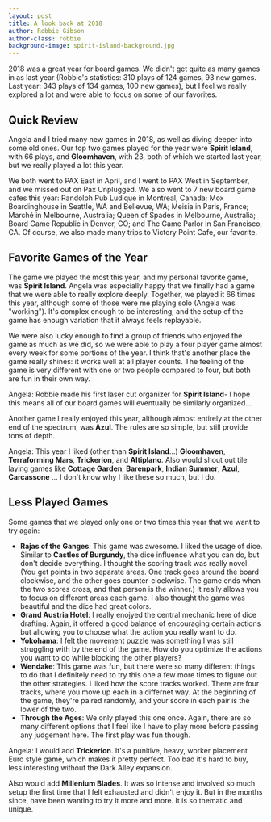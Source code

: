 ```yaml
---
layout: post
title: A look back at 2018
author: Robbie Gibson
author-class: robbie
background-image: spirit-island-background.jpg
---
```


2018 was a great year for board games.
We didn't get quite as many games in as last year (Robbie's statistics: 310 plays of 124 games, 93 new games. Last year: 343 plays of 134 games, 100 new games), but I feel we really explored a lot and were able to focus on some of our favorites.

## Quick Review

Angela and I tried many new games in 2018, as well as diving deeper into some old ones.
Our top two games played for the year were **Spirit Island**, with 66 plays, and **Gloomhaven**, with 23, both of which we started last year, but we really played a lot this year.

We both went to PAX East in April, and I went to PAX West in September, and we missed out on Pax Unplugged.
We also went to 7 new board game cafes this year:
Randolph Pub Ludique in Montreal, Canada; Mox Boardinghouse in Seattle, WA and Bellevue, WA; Meisia in Paris, France; Marché in Melbourne, Australia; Queen of Spades in Melbourne, Australia; Board Game Republic in Denver, CO; and The Game Parlor in San Francisco, CA.
Of course, we also made many trips to Victory Point Cafe, our favorite.

## Favorite Games of the Year

The game we played the most this year, and my personal favorite game, was **Spirit Island**.
Angela was especially happy that we finally had a game that we were able to really explore deeply.
Together, we played it 66 times this year, although some of those were me playing solo (Angela was "working").
It's complex enough to be interesting, and the setup of the game has enough variation that it always feels replayable.

We were also lucky enough to find a group of friends who enjoyed the game as much as we did, so we were able to play a four player game almost every week for some portions of the year.
I think that's another place the game really shines: it works well at all player counts.
The feeling of the game is very different with one or two people compared to four, but both are fun in their own way.

<div class="content angela">
Angela: Robbie made his first laser cut organizer for <b>Spirit Island</b>- I hope this means all of our board games will eventually be similarly organized...
</div>

Another game I really enjoyed this year, although almost entirely at the other end of the spectrum, was **Azul**.
The rules are so simple, but still provide tons of depth.


<div class="content angela">
Angela: This year I liked (other than <b>Spirit Island</b>...) <b>Gloomhaven</b>, <b>Terraforming Mars</b>, <b>Trickerion</b>, and <b>Altiplano</b>. Also would shout out tile laying games like <b>Cottage Garden</b>, <b>Barenpark</b>, <b>Indian Summer</b>, <b>Azul</b>, <b>Carcassone</b> ... I don't know why I like these so much, but I do.
</div>

## Less Played Games
Some games that we played only one or two times this year that we want to try again:
- **Rajas of the Ganges**:
    This game was awesome.
    I liked the usage of dice.
    Similar to **Castles of Burgundy**, the dice influence what you can do, but don't decide everything.
    I thought the scoring track was really novel.
    (You get points in two separate areas. One track goes around the board clockwise, and the other goes counter-clockwise. The game ends when the two scores cross, and that person is the winner.)
    It really allows you to focus on different areas each game.
    I also thought the game was beautiful and the dice had great colors.
- **Grand Austria Hotel**:
    I really enojyed the central mechanic here of dice drafting.
    Again, it offered a good balance of encouraging certain actions but allowing you to choose what the action you really want to do.
- **Yokohama**:
    I felt the movement puzzle was something I was still struggling with by the end of the game.
    How do you optimize the actions you want to do while blocking the other players?
- **Wendake**:
    This game was fun, but there were so many different things to do that I definitely need to try this one a few more times to figure out the other strategies.
    I liked how the score tracks worked.
    There are four tracks, where you move up each in a differnet way.
    At the beginning of the game, they're paired randomly, and your score in each pair is the lower of the two.
- **Through the Ages**:
    We only played this one once.
    Again, there are so many different options that I feel like I have to play more before passing any judgement here.
    The first play was fun though.

<div class="content angela">
<p>
Angela: I would add <b>Trickerion</b>. It's a punitive, heavy, worker placement Euro style game, which makes it pretty perfect. Too bad it's hard to buy, less interesting without the Dark Alley expansion.
</p>

<p>
Also would add <b>Millenium Blades</b>. It was so intense and involved so much setup the first time that I felt exhausted and didn't enjoy it. But in the months since, have been wanting to try it more and more. It is so thematic and unique.
</p>
</div>

